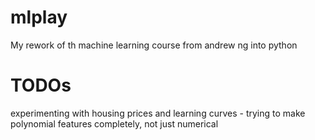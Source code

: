 # mlplay
My rework of th machine learning course from andrew ng into python

# TODOs
experimenting with housing prices and learning curves - trying to make polynomial features completely,
not just numerical